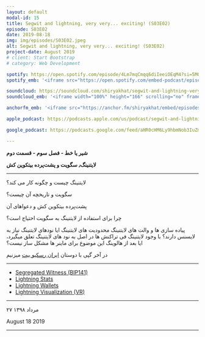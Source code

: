 ```yaml
---
layout: default
modal-id: 15
title: Segwit and lightning, very very... exciting! (S03E02)
episode: S03E02
date: 2019-08-18
img: img/episodes/S03E02.jpeg
alt: Segwit and lightning, very very... exciting! (S03E02)
project-date: August 2019
# client: Start Bootstrap
# category: Web Development

spotify: https://open.spotify.com/episode/4Lm7mqCmqq6diIeeiOEqM4?si=5MG2XghbQ52tOicCs9FEIA
spotify_emb: '<iframe src="https://open.spotify.com/embed-podcast/episode/4Lm7mqCmqq6diIeeiOEqM4" width="100%" height="232" frameborder="0" allowtransparency="true" allow="encrypted-media"></iframe>'

soundcloud: https://soundcloud.com/shiryakhat/segwit-and-lightning-very-very-exciting-s03e02
soundcloud_emb: '<iframe width="100%" height="166" scrolling="no" frameborder="no" allow="autoplay" src="https://w.soundcloud.com/player/?url=https%3A//api.soundcloud.com/tracks/672888017&color=%23ff5500&auto_play=false&hide_related=true&show_comments=true&show_user=true&show_reposts=false&show_teaser=true"></iframe><div style="font-size: 10px; color: #cccccc;line-break: anywhere;word-break: normal;overflow: hidden;white-space: nowrap;text-overflow: ellipsis; font-family: Interstate,Lucida Grande,Lucida Sans Unicode,Lucida Sans,Garuda,Verdana,Tahoma,sans-serif;font-weight: 100;"><a href="https://soundcloud.com/shiryakhat" title="Shir | Khat" target="_blank" style="color: #cccccc; text-decoration: none;">Shir | Khat</a> · <a href="https://soundcloud.com/shiryakhat/segwit-and-lightning-very-very-exciting-s03e02" title="Segwit and lightning, very very... exciting! (S03E02)" target="_blank" style="color: #cccccc; text-decoration: none;">Segwit and lightning, very very... exciting! (S03E02)</a></div>'

anchorfm_emb: '<iframe src="https://anchor.fm/shiryakhat/embed/episodes/Segwit-and-lightning--very-very----exciting--S03E02-e9idgj" width="100%" frameborder="0" scrolling="no"></iframe>'

apple_podcast: https://podcasts.apple.com/us/podcast/segwit-and-lightning-very-very-exciting-s03e02/id1221206951?i=1000448123202

google_podcast: https://podcasts.google.com/feed/aHR0cHM6Ly9hbmNob3IuZm0vcy8xMWFhODUzYy9wb2RjYXN0L3Jzcw/episode/dGFnOnNvdW5kY2xvdWQsMjAxMDp0cmFja3MvNjcyODg4MDE3?ved=0CA8QzsICahcKEwiw46XZ-NXpAhUAAAAAHQAAAAAQAQ

---
```


**شیر یا خط -  فصل سوم - قسمت دوم**

**لایتنینگ٫ سگویت و پشت‌پرده بیتکوین کش**

------------------------------------------------------------------------------------

لایتنینگ چیست و چگونه کار می کند؟

سگویت و تاریخچه آن چیست؟

پشت‌پرده بیتکوین کش و دعواهای آن

چرا برای استفاده از لایتنینگ به سگویت احتیاج است؟

پیاده سازی ها و والت های لایتنینگ
محدودیت های لایتنینگ
ایا نودهای لایتنینگ نیاز به لایسنس دارند؟
با وجود لایتنینگ فی تراکنش ها در اصل به نود های لایتنینگ تعلق میگیرد، ایا بعد از هالوینگ این موضوع برای ماینر ها مشکل ساز نیست؟

در آخر گپی با دوستان [ایران رسکیو بیت](http://iranrescuebit.com) میزنیم


------------------------------------------------------------
* [Segregated Witness (BIP141)](http://github.com/bitcoin/bips/blob/m…/bip-0141.mediawiki)
* [Lightning Stats](http://lightningnetworkstores.com/stats)
* [Lightning Wallets](http://lightningnetworkstores.com/wallets)
* [Lightning Visualization (VR)](http://bl.ocks.org/tyzbit/d1c83732d276…bb955125d41f5921888)
  
------------------------------------------------------------

۲۷ مرداد ۱۳۹۸

August 18 2019



-----------------------------------------------------------------------
